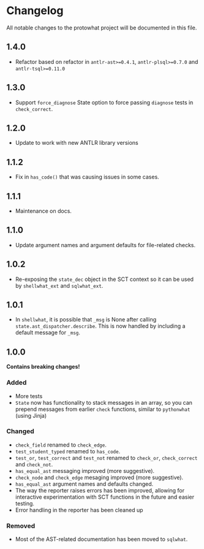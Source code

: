 # Changelog

All notable changes to the protowhat project will be documented in this file.

## 1.4.0

- Refactor based on refactor in `antlr-ast>=0.4.1`, `antlr-plsql>=0.7.0` and `antlr-tsql>=0.11.0`

## 1.3.0

- Support `force_diagnose` State option to force passing `diagnose` tests in `check_correct`.

## 1.2.0

- Update to work with new ANTLR library versions

## 1.1.2

- Fix in `has_code()` that was causing issues in some cases.

## 1.1.1

- Maintenance on docs.

## 1.1.0

- Update argument names and argument defaults for file-related checks.

## 1.0.2

- Re-exposing the `state_dec` object in the SCT context so it can be used by `shellwhat_ext` and `sqlwhat_ext`.

## 1.0.1

- In `shellwhat`, it is possible that `_msg` is None after calling `state.ast_dispatcher.describe`. This is now handled by including a default message for `_msg`.

## 1.0.0

**Contains breaking changes!**

### Added

- More tests
- `State` now has functionality to stack messages in an array, so you can prepend messages from earlier `check` functions, similar to `pythonwhat` (using Jinja)

### Changed

- `check_field` renamed to `check_edge`.
- `test_student_typed` renamed to `has_code`.
- `test_or`, `test_correct` and `test_not` renamed to `check_or`, `check_correct` and `check_not`.
- `has_equal_ast` messaging improved (more suggestive).
- `check_node` and `check_edge` mesaging improved (more suggestive).
- `has_equal_ast` argument names and defaults changed.
- The way the reporter raises errors has been improved, allowing for interactive experimentation with SCT functions in the future and easier testing.
- Error handling in the reporter has been cleaned up

### Removed

- Most of the AST-related documentation has been moved to `sqlwhat`.


